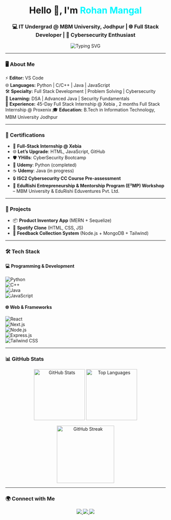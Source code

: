 <h1 align="center">Hello 👋, I'm <span style="color:#00f7ff;">Rohan Mangal</span></h1>
<h3 align="center">💻 IT Undergrad @ MBM University, Jodhpur | 🌐 Full Stack Developer | 🔐 Cybersecurity Enthusiast</h3>

<p align="center">
  <img src="https://readme-typing-svg.herokuapp.com?font=Fira+Code&weight=500&duration=2500&pause=1000&color=00F7FF&center=true&vCenter=true&width=700&lines=Cybersecurity+Learner+%F0%9F%94%90;Full+Stack+Developer+%F0%9F%92%BB;Problem+Solver+%F0%9F%A7%A9;Software+Development+Enthusiast+🚀;Always+Learning+New+Tech+📚" alt="Typing SVG" />
</p>

---

### 🖥️ About Me  

⚡ **Editor:** VS Code  
🌐 **Languages:** Python | C/C++ | Java | JavaScript  
🛠️ **Specialty:** Full Stack Development | Problem Solving | Cybersecurity  
📖 **Learning:**  DSA | Advanced Java | Security Fundamentals  
💼 **Experience:** 45-Day Full Stack Internship @ Xebia , 2 months Full Stack Internship @ Proxenix 
🎓 **Education:** B.Tech in Information Technology, MBM University Jodhpur  

---

### 📜 Certifications  

- 💼 **Full-Stack Internship @ Xebia**  
- 🌐 **Let’s Upgrade**: HTML, JavaScript, GitHub  
- 🛡️ **YHills**: CyberSecurity Bootcamp  
- 🐍 **Udemy**: Python (completed)  
- ☕ **Udemy**: Java (in progress)  
- 🔒 **ISC2 Cybersecurity CC Course Pre-assessment**  
- 🚀 **EduRishi Entrepreneurship & Mentorship Program (E²MP) Workshop** – MBM University & EduRishi Eduventures Pvt. Ltd.  


---

### 🚀 Projects  
- 📦 **Product Inventory App** (MERN + Sequelize)  
- 🎵 **Spotify Clone** (HTML, CSS, JS)  
- 📝 **Feedback Collection System** (Node.js + MongoDB + Tailwind)  

---

### 🛠️ Tech Stack  

#### 💻 Programming & Development  
![Python](https://img.shields.io/badge/Python-3776AB?style=for-the-badge&logo=python&logoColor=white)  
![C++](https://img.shields.io/badge/C++-00599C?style=for-the-badge&logo=c%2B%2B&logoColor=white)  
![Java](https://img.shields.io/badge/Java-ED8B00?style=for-the-badge&logo=openjdk&logoColor=white)  
![JavaScript](https://img.shields.io/badge/JavaScript-F7DF1E?style=for-the-badge&logo=javascript&logoColor=black)  


#### 🌐 Web & Frameworks  
![React](https://img.shields.io/badge/React-20232A?style=for-the-badge&logo=react&logoColor=61DAFB)  
![Next.js](https://img.shields.io/badge/Next.js-000000?style=for-the-badge&logo=nextdotjs&logoColor=white)  
![Node.js](https://img.shields.io/badge/Node.js-339933?style=for-the-badge&logo=node.js&logoColor=white)  
![Express.js](https://img.shields.io/badge/Express.js-000000?style=for-the-badge&logo=express&logoColor=white)  
![Tailwind CSS](https://img.shields.io/badge/Tailwind_CSS-38B2AC?style=for-the-badge&logo=tailwind-css&logoColor=white)  

---

### 📊 GitHub Stats  

<p align="center">
  <img src="https://github-readme-stats.vercel.app/api?username=rohanmangal&show_icons=true&theme=tokyonight" alt="GitHub Stats" height="160"/>
  <img src="https://github-readme-stats.vercel.app/api/top-langs/?username=rohanmangal&layout=compact&theme=tokyonight" alt="Top Languages" height="160"/>
</p>

<p align="center">
  <img src="https://github-readme-streak-stats.herokuapp.com/?user=rohanmangal&theme=tokyonight" alt="GitHub Streak" height="180"/>
</p>

---

### 🌍 Connect with Me  
<p align="center">
  <a href="https://www.linkedin.com/in/rohanmangal" target="_blank">
    <img src="https://img.shields.io/badge/LinkedIn-%230077B5.svg?&style=for-the-badge&logo=linkedin&logoColor=white" />
  </a>
  <a href="mailto:rohanmangal1703@gmail.com">
    <img src="https://img.shields.io/badge/Email-D14836?style=for-the-badge&logo=gmail&logoColor=white" />
  </a>
  <a href="https://spotify-clone-rm.vercel.app/" target="_blank">
    <img src="https://img.shields.io/badge/Portfolio-000000?style=for-the-badge&logo=vercel&logoColor=white" />
  </a>
</p>
